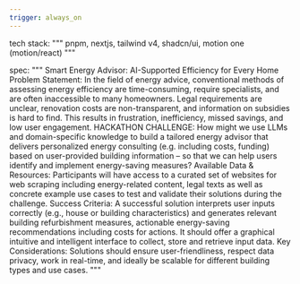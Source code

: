 ```yaml
---
trigger: always_on
---
```


tech stack:
"""
pnpm, nextjs, tailwind v4, shadcn/ui, motion one (motion/react)
"""

spec:
"""
Smart Energy Advisor: AI-Supported Efficiency for Every Home
Problem Statement: In the field of energy advice, conventional methods of assessing energy efficiency are time-consuming, require specialists, and are often inaccessible to many homeowners. Legal requirements are unclear, renovation costs are non-transparent, and information on subsidies is hard to find. This results in frustration, inefficiency, missed savings, and low user engagement.
HACKATHON CHALLENGE: How might we use LLMs and domain-specific knowledge to build a tailored energy advisor that delivers personalized energy consulting (e.g. including costs, funding) based on user-provided building information – so that we can help users identify and implement energy-saving measures?
Available Data & Resources: Participants will have access to a curated set of websites for web scraping including energy-related content, legal texts as well as concrete example use cases to test and validate their solutions during the challenge.
Success Criteria: A successful solution interprets user inputs correctly (e.g., house or building characteristics) and generates relevant building refurbishment measures, actionable energy-saving recommendations including costs for actions. It should offer a graphical intuitive and intelligent interface to collect, store and retrieve input data.
Key Considerations: Solutions should ensure user-friendliness, respect data privacy, work in real-time, and ideally be scalable for different building types and use cases.
"""
